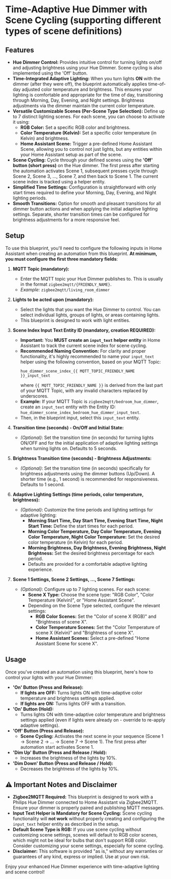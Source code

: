 # Time-Adaptive Hue Dimmer with Scene Cycling (supporting different types of scene definitions)

## Features

  * **Hue Dimmer Control:**  Provides intuitive control for turning lights on/off and adjusting brightness using your Hue Dimmer. Scene cycling is also implemented using the 'Off' button.
  * **Time-Integrated Adaptive Lighting:**  When you turn lights **ON** with the dimmer (after they were off), the blueprint automatically applies time-of-day adjusted color temperature and brightness. This ensures your lighting is comfortable and appropriate for the time of day, transitioning through Morning, Day, Evening, and Night settings. Brightness adjustments via the dimmer maintain the current color temperature.
  * **Versatile Customizable Scenes (Per-Scene Type Selection):** Define up to 7 distinct lighting scenes. For each scene, you can choose to activate it using:
      * **RGB Color:** Set a specific RGB color and brightness.
      * **Color Temperature (Kelvin):** Set a specific color temperature (in Kelvin) and brightness.
      * **Home Assistant Scene:** Trigger a pre-defined Home Assistant Scene, allowing you to control not just lights, but any entities within your Home Assistant setup as part of the scene.
  * **Scene Cycling:**  Cycle through your defined scenes using the **'Off' button (short press)** on the Hue dimmer. The first press after starting the automation activates Scene 1, subsequent presses cycle through Scene 2, Scene 3, ..., Scene 7, and then back to Scene 1. The current scene index is tracked using a helper entity.
  * **Simplified Time Settings:**  Configuration is straightforward with only start times required to define your Morning, Day, Evening, and Night lighting periods.
  * **Smooth Transitions:**  Option for smooth and pleasant transitions for all dimmer button actions and when applying the initial adaptive lighting settings. Separate, shorter transition times can be configured for brightness adjustments for a more responsive feel.

## Setup

To use this blueprint, you'll need to configure the following inputs in Home Assistant when creating an automation from this blueprint.  **At minimum, you must configure the first three mandatory fields**:

1.  **MQTT Topic (mandatory):**

      * Enter the MQTT topic your Hue Dimmer publishes to. This is usually in the format `zigbee2mqtt/{FRIENDLY_NAME}`.
      * *Example:* `zigbee2mqtt/living_room_dimmer`

2.  **Lights to be acted upon (mandatory):**

      * Select the lights that you want the Hue Dimmer to control. You can select individual lights, groups of lights, or areas containing lights.
      * This blueprint is designed to work with light entities.

3.  **Scene Index Input Text Entity ID (mandatory, creation REQUIRED):**

      * **Important:** You **MUST create an `input_text` helper entity** in Home Assistant to track the current scene index for scene cycling.
      * **Recommended Naming Convention:** For clarity and proper functionality, it's highly recommended to name your `input_text` helper using the following convention, based on your MQTT Topic:
        ```
        hue_dimmer_scene_index_{{ MQTT_TOPIC_FRIENDLY_NAME }}_input_text
        ```
        where `{{ MQTT_TOPIC_FRIENDLY_NAME }}` is derived from the last part of your MQTT Topic, with any invalid characters replaced by underscores.
      * **Example:** If your MQTT Topic is `zigbee2mqtt/bedroom_hue_dimmer`, create an `input_text` entity with the Entity ID: `hue_dimmer_scene_index_bedroom_hue_dimmer_input_text`.
      * Then, in the blueprint input, select this `input_text` entity.

4.  **Transition time (seconds) - On/Off and Initial State:**

      * *(Optional)*:  Set the transition time (in seconds) for turning lights ON/OFF and for the initial application of adaptive lighting settings when turning lights on.  Defaults to 5 seconds.

5.  **Brightness Transition time (seconds) - Brightness Adjustments:**

      * *(Optional)*: Set the transition time (in seconds) specifically for brightness adjustments using the dimmer buttons (Up/Down).  A shorter time (e.g., 1 second) is recommended for responsiveness. Defaults to 1 second.

6.  **Adaptive Lighting Settings (time periods, color temperature, brightness):** 
      * *(Optional)*: Customize the time periods and lighting settings for adaptive lighting:
          * **Morning Start Time, Day Start Time, Evening Start Time, Night Start Time:** Define the start times for each period.
          * **Morning Color Temperature, Day Color Temperature, Evening Color Temperature, Night Color Temperature:** Set the desired color temperature (in Kelvin) for each period.
          * **Morning Brightness, Day Brightness, Evening Brightness, Night Brightness:** Set the desired brightness percentage for each period.
          * Defaults are provided for a comfortable adaptive lighting experience.

7.  **Scene 1 Settings, Scene 2 Settings, ..., Scene 7 Settings:** 

      * *(Optional)*: Configure up to 7 lighting scenes. For each scene:
          * **Scene X Type:** Choose the scene type: "RGB Color", "Color Temperature (Kelvin)", or "Home Assistant Scene".
          * Depending on the Scene Type selected, configure the relevant settings:
              * **RGB Color Scenes:** Set the "Color of scene X (RGB)" and "Brightness of scene X".
              * **Color Temperature Scenes:** Set the "Color Temperature of scene X (Kelvin)" and "Brightness of scene X".
              * **Home Assistant Scenes:** Select a pre-defined "Home Assistant Scene for scene X".

## Usage

Once you've created an automation using this blueprint, here's how to control your lights with your Hue Dimmer:

  * **'On' Button (Press and Release):**
      * **If lights are OFF:** Turns lights ON with time-adaptive color temperature and brightness settings applied.
      * **If lights are ON:** Turns lights OFF with a transition.
  * **'On' Button (Hold):**
      * Turns lights ON with time-adaptive color temperature and brightness settings applied (even if lights were already on - override to re-apply adaptive settings).
  * **'Off' Button (Press and Release):**
      * **Scene Cycling:** Activates the next scene in your sequence (Scene 1 -\> Scene 2 -\> ... -\> Scene 7 -\> Scene 1). The first press after automation start activates Scene 1.
  * **'Dim Up' Button (Press and Release / Hold):**
      * Increases the brightness of the lights by 10%.
  * **'Dim Down' Button (Press and Release / Hold):**
      * Decreases the brightness of the lights by 10%.

## ⚠️ Important Notes and Disclaimer

  * **Zigbee2MQTT Required:** This blueprint is designed to work with a Philips Hue Dimmer connected to Home Assistant via Zigbee2MQTT. Ensure your dimmer is properly paired and publishing MQTT messages.
  * **Input Text Helper is Mandatory for Scene Cycling:** Scene cycling functionality will **not work** without properly creating and configuring the `input_text` helper entity as described in the setup.
  * **Default Scene Type is RGB:** If you use scene cycling without customizing scene settings, scenes will default to RGB color scenes, which might not be ideal for bulbs that don't support RGB color. Consider customizing your scene settings, especially for scene cycling.
  * **Disclaimer:** This software is provided "as is," without any warranties or guarantees of any kind, express or implied. Use at your own risk.

Enjoy your enhanced Hue Dimmer experience with time-adaptive lighting and scene control\!
